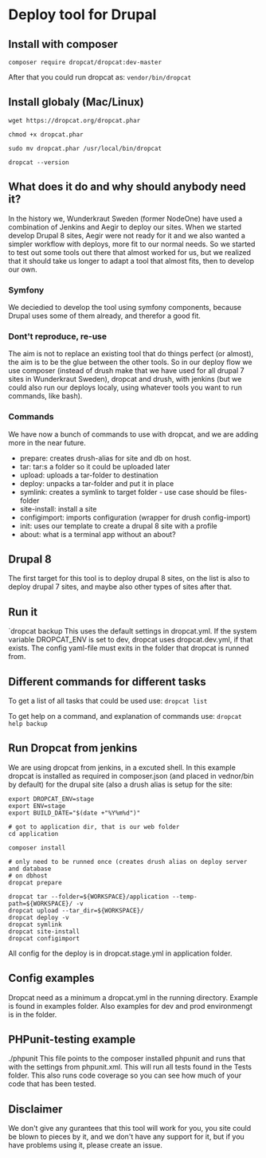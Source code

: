 # Deploy tool for Drupal

## Install with composer
`composer require dropcat/dropcat:dev-master`

After that you could run dropcat as: `vendor/bin/dropcat`

## Install globaly (Mac/Linux)
`wget https://dropcat.org/dropcat.phar`

`chmod +x dropcat.phar`

`sudo mv dropcat.phar /usr/local/bin/dropcat`

`dropcat --version`

## What does it do and why should anybody need it?
In the history we, Wunderkraut Sweden (former NodeOne) have used a combination 
of Jenkins and Aegir to deploy our sites. When we started develop Drupal 8 
sites, Aegir were not ready for it and we also wanted a simpler workflow 
with deploys, more fit to our normal needs. So we started to test out some tools 
out there that almost worked for us, but we realized that it should take us 
longer to adapt a tool that almost fits, then to develop our own.

### Symfony
We deciedied to develop the tool using symfony components, because Drupal uses 
some of them already, and therefor a good fit. 

### Dont't reproduce, re-use
The aim is not to replace an existing tool that do things perfect (or almost), 
the aim is to be the glue between the other tools. So in our deploy flow we use
composer (instead of drush make that we have used for all drupal 7 sites in 
Wunderkraut Sweden), dropcat and drush, with jenkins (but we could also run our
deploys localy, using whatever tools you want to run commands, like bash).

### Commands
We have now a bunch of commands to use with dropcat, and we are adding more in 
the near future.

* prepare: creates drush-alias for site and db on host.
* tar: tar:s a folder so it could be uploaded later
* upload: uploads a tar-folder to destination
* deploy: unpacks a tar-folder and put it in place
* symlink: creates a symlink to target folder - use case should be files-folder
* site-install: install a site 
* configimport: imports configuration (wrapper for drush config-import)
* init: uses our template to create a drupal 8 site with a profile
* about: what is a terminal app without an about?

## Drupal 8
The first target for this tool is to deploy drupal 8 sites, on the list is also 
to deploy drupal 7 sites, and maybe also other types of sites after that.

## Run it
`dropcat backup
This uses the default settings in dropcat.yml. If the system variable DROPCAT_ENV 
is set to dev, dropcat uses dropcat.dev.yml, if that exists. 
The config yaml-file must exits in the folder that dropcat is
runned from.

## Different commands for different tasks
To get a list of all tasks that could be used use:
`dropcat list`

To get help on a command, and explanation of commands use:
`dropcat help backup`


## Run Dropcat from jenkins
We are using dropcat from jenkins, in a excuted shell. In this example dropcat 
is installed as required in composer.json (and placed in vednor/bin by default) 
for the drupal site (also a drush alias is setup for the site:
```
export DROPCAT_ENV=stage
export ENV=stage
export BUILD_DATE="$(date +"%Y%m%d")"

# got to application dir, that is our web folder
cd application

composer install

# only need to be runned once (creates drush alias on deploy server and database 
# on dbhost
dropcat prepare

dropcat tar --folder=${WORKSPACE}/application --temp-path=${WORKSPACE}/ -v
dropcat upload --tar_dir=${WORKSPACE}/
dropcat deploy -v
dropcat symlink
dropcat site-install
dropcat configimport

```
All config for the deploy is in dropcat.stage.yml in application folder.


## Config examples
Dropcat need as a minimum a dropcat.yml in the running directory. Example is 
found in examples folder. Also examples for dev and prod environmengt is in the 
folder.


## PHPunit-testing example
./phpunit
This file points to the composer installed phpunit and runs that with
the settings from phpunit.xml. This will run all tests found in the
Tests folder. This also runs code coverage so you can see how much of
your code that has been tested.


## Disclaimer
We don't give any gurantees that this tool will work for you, you site could be
blown to pieces by it, and we don't have any support for it, but if you have 
problems using it, please create an issue.